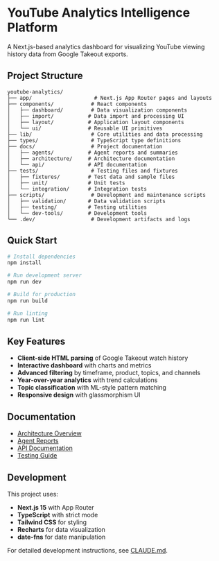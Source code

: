 # YouTube Analytics Intelligence Platform

A Next.js-based analytics dashboard for visualizing YouTube viewing history data from Google Takeout exports.

## Project Structure

```
youtube-analytics/
├── app/                    # Next.js App Router pages and layouts
├── components/            # React components
│   ├── dashboard/         # Data visualization components
│   ├── import/           # Data import and processing UI
│   ├── layout/           # Application layout components
│   └── ui/               # Reusable UI primitives
├── lib/                   # Core utilities and data processing
├── types/                 # TypeScript type definitions
├── docs/                  # Project documentation
│   ├── agents/           # Agent reports and summaries
│   ├── architecture/     # Architecture documentation
│   └── api/              # API documentation
├── tests/                 # Testing files and fixtures
│   ├── fixtures/         # Test data and sample files
│   ├── unit/             # Unit tests
│   └── integration/      # Integration tests
├── scripts/               # Development and maintenance scripts
│   ├── validation/       # Data validation scripts
│   ├── testing/          # Testing utilities
│   └── dev-tools/        # Development tools
└── .dev/                  # Development artifacts and logs
```

## Quick Start

```bash
# Install dependencies
npm install

# Run development server
npm run dev

# Build for production
npm run build

# Run linting
npm run lint
```

## Key Features

- **Client-side HTML parsing** of Google Takeout watch history
- **Interactive dashboard** with charts and metrics
- **Advanced filtering** by timeframe, product, topics, and channels
- **Year-over-year analytics** with trend calculations
- **Topic classification** with ML-style pattern matching
- **Responsive design** with glassmorphism UI

## Documentation

- [Architecture Overview](docs/architecture/)
- [Agent Reports](docs/agents/)
- [API Documentation](docs/api/)
- [Testing Guide](tests/)

## Development

This project uses:
- **Next.js 15** with App Router
- **TypeScript** with strict mode
- **Tailwind CSS** for styling
- **Recharts** for data visualization
- **date-fns** for date manipulation

For detailed development instructions, see [CLAUDE.md](../CLAUDE.md).